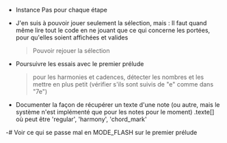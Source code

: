 * Instance Pas pour chaque étape
* J'en suis à pouvoir jouer seulement la sélection, mais :
  Il faut quand même lire tout le code en ne jouant que ce qui concerne les portées,
  pour qu'elles soient affichées et valides
  > Pouvoir rejouer la sélection
  
* Poursuivre les essais avec le premier prélude
  > pour les harmonies et cadences, détecter les nombres et les
    mettre en plus petit (vérifier s'ils sont suivis de "e" comme dans "7e")

* Documenter la façon de récupérer un texte d'une note (ou autre, mais le système n'est implémenté que pour les notes pour le moment)
    <note>.texte[<cle>] où <cle> peut être 'regular', 'harmony', 'chord_mark'


-# Voir ce qui se passe mal en MODE_FLASH sur le premier prélude
    

